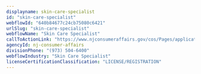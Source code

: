 ```yaml
---
displayname: skin-care-specialist
id: "skin-care-specialist"
webflowId: "640b84677c24cb75080c6421"
urlSlug: "skin-care-specialist"
webflowName: "Skin Care Specialist"
callToActionLink: "https://www.njconsumeraffairs.gov/cos/Pages/applications.aspx"
agencyId: nj-consumer-affairs
divisionPhone: "(973) 504-6400"
webflowIndustry: "Skin Care Specialist"
licenseCertificationClassification: "LICENSE/REGISTRATION"
---
```

